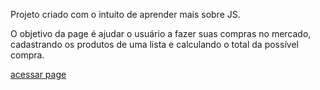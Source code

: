 Projeto criado com o intuito de aprender mais sobre JS.

O objetivo da page é ajudar o usuário a fazer suas compras no mercado, cadastrando os produtos de uma lista e calculando o total da possível compra.

<a href="https://kevincaldieraro.github.io/supermarketList/">acessar page</a>
